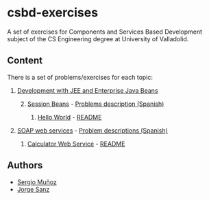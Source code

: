 # csbd-exercises
A set of exercises for Components and Services Based Development subject of the CS Engineering degree at University of Valladolid.

## Content
There is a set of problems/exercises for each topic:

1. [Development with JEE and Enterprise Java Beans](./1-JEE-development)

    2. [Session Beans](./1-JEE-development/2-session-beans) - [Problems description (Spanish)](./1-JEE-development/2-session-beans/1-2-session-beans.pdf)

        1. [Hello World](./1-JEE-development/2-session-beans/1-hello-world) - [README](./1-JEE-development/2-session-beans/1-hello-world/README.md)

2. [SOAP web services](./2-SOAP-web-services) - [Problem descriptions (Spanish)](./2-SOAP-web-services/2-soap-web-services.pdf)

    1. [Calculator Web Service](./2-SOAP-web-services/Calculator-Web-Service) - [README](./2-SOAP-web-services/Calculator-Web-Service/README.md)

## Authors
- [Sergio Muñoz](https://github.com/sermuno)
- [Jorge Sanz](https://github.com/jorge-sanz)
